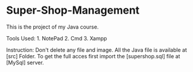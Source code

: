 # Super-Shop-Management

This is the project of my Java course.
 
Tools Used:
    1. NotePad
    2. Cmd
    3. Xampp
 
 Instruction:
    Don't delete any file and image.
    All the Java file is available at [src] Folder.
    To get the full acces first import the [supershop.sql] file at [MySql] server. 
